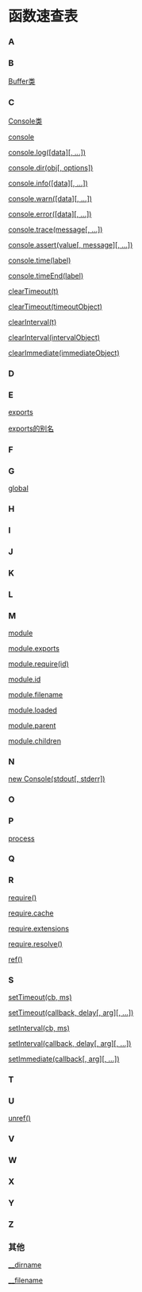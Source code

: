 # 函数速查表

### A

### B

[Buffer类](../globals/global.md#class_Buffer)

### C

[Console类](../console/class_Console.md#)

[console](../globals/global.md#console)

[console.log([data][, ...])](../console/class_Console.md#log)

[console.dir(obj[, options])](../console/class_Console.md#dir)

[console.info([data][, ...])](../console/class_Console.md#info)

[console.warn([data][, ...])](../console/class_Console.md#warn)

[console.error([data][, ...])](../console/class_Console.md#error)

[console.trace(message[, ...])](../console/class_Console.md#trace)

[console.assert(value[, message][, ...])](../console/class_Console.md#assert)

[console.time(label)](../console/class_Console.md#time)

[console.timeEnd(label)](../console/class_Console.md#timeEnd)

[clearTimeout(t)](../globals/global.md#clearTimeout)

[clearTimeout(timeoutObject)](../timers/timer.md#clearTimeout)

[clearInterval(t)](../globals/global.md#clearInterval)

[clearInterval(intervalObject)](../timers/timer.md#clearInterval)

[clearImmediate(immediateObject)](../timers/timer.md#clearImmediate)

### D

### E

[exports](../globals/global.md#exports)

[exports的别名](../globals/global.md#exports_alias)

### F

### G

[global](../globals/global.md#global)

### H

### I

### J

### K

### L

### M

[module](../globals/global.md#module)

[module.exports](../globals/global.md#exports)

[module.require(id)](../globals/global.md#require)

[module.id](../globals/global.md#id)

[module.filename](../globals/global.md#filename)

[module.loaded](../globals/global.md#loaded)

[module.parent](../globals/global.md#parent)

[module.children](../globals/global.md#children)

### N

[new Console(stdout[, stderr])](../console/class_Console.md#new_Console)

### O

### P

[process](../globals/global.md#process)

### Q

### R

[require()](../globals/global.md#require)

[require.cache](../globals/global.md#require_cache)

[require.extensions](../globals/global.md#require_extensions)

[require.resolve()](../globals/global.md#require_resolve)

[ref()](../timers/timer.md#ref)

### S

[setTimeout(cb, ms)](../globals/global.md#setTimeout)

[setTimeout(callback, delay[, arg][, ...])](../timers/timer.md#setTimeout)

[setInterval(cb, ms)](../globals/global.md#setInterval)

[setInterval(callback, delay[, arg][, ...])](../timers/timer.md#setInterval)

[setImmediate(callback[, arg][, ...])](../timers/timer.md#setImmediate)

### T

### U

[unref()](../timers/timer.md#unref)

### V

### W

### X

### Y

### Z

### 其他

[__dirname](../globals/global.md#dirname)

[__filename](../globals/global.md#filename)

